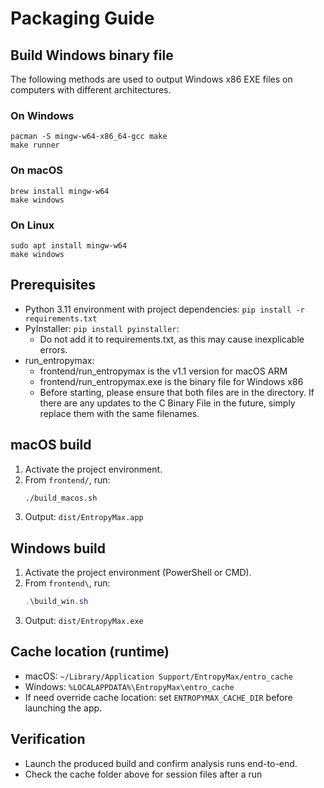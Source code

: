 # Packaging Guide

## Build Windows binary file

The following methods are used to output Windows x86 EXE files on computers with different architectures.

### On Windows

```
pacman -S mingw-w64-x86_64-gcc make
make runner
```

### On macOS

```
brew install mingw-w64
make windows
```

### On Linux

```
sudo apt install mingw-w64
make windows
```

## Prerequisites
- Python 3.11 environment with project dependencies: `pip install -r requirements.txt`
- PyInstaller: `pip install pyinstaller`: 
    - Do not add it to requirements.txt, as this may cause inexplicable errors.
- run_entropymax:
    - frontend/run_entropymax is the v1.1 version for macOS ARM  
    - frontend/run_entropymax.exe is the binary file for Windows x86  
    - Before starting, please ensure that both files are in the directory. If there are any updates to the C Binary File in the future, simply replace them with the same filenames.

## macOS build
1. Activate the project environment.
2. From `frontend/`, run:
	```bash
	./build_macos.sh
	```
3. Output: `dist/EntropyMax.app`

## Windows build
1. Activate the project environment (PowerShell or CMD).
2. From `frontend\`, run:
	```powershell
	.\build_win.sh
	```
3. Output: `dist/EntropyMax.exe`

## Cache location (runtime)
- macOS: `~/Library/Application Support/EntropyMax/entro_cache`
- Windows: `%LOCALAPPDATA%\EntropyMax\entro_cache`
- If need override cache location: set `ENTROPYMAX_CACHE_DIR` before launching the app.

## Verification
- Launch the produced build and confirm analysis runs end-to-end.
- Check the cache folder above for session files after a run